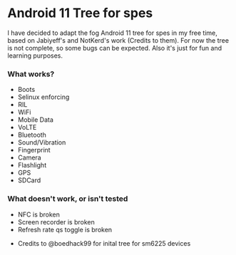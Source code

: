 # Android 11 Tree for spes

I have decided to adapt the fog Android 11 tree for spes in my free time, based on Jabiyeff's and NotKerd's work (Credits to them). For now the tree is not complete, so some bugs can be expected. Also it's just for fun and learning purposes.

### What works?
* Boots
* Selinux enforcing 
* RIL
* WiFi
* Mobile Data
* VoLTE
* Bluetooth
* Sound/Vibration
* Fingerprint
* Camera
* Flashlight
* GPS
* SDCard

### What doesn't work, or isn't tested
* NFC is broken
* Screen recorder is broken
* Refresh rate qs toggle is broken

- Credits to @boedhack99 for inital tree for sm6225 devices
